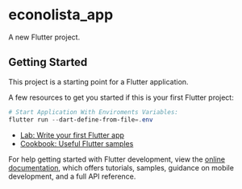 # econolista_app

A new Flutter project.

## Getting Started

This project is a starting point for a Flutter application.

A few resources to get you started if this is your first Flutter project:

```powershell
# Start Application With Enviroments Variables:
flutter run --dart-define-from-file=.env
```

- [Lab: Write your first Flutter app](https://docs.flutter.dev/get-started/codelab)
- [Cookbook: Useful Flutter samples](https://docs.flutter.dev/cookbook)

For help getting started with Flutter development, view the
[online documentation](https://docs.flutter.dev/), which offers tutorials,
samples, guidance on mobile development, and a full API reference.
